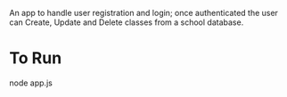 An app to handle user registration and login; once authenticated the user can Create, Update and Delete classes from a school database.

# To Run
node app.js
